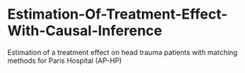 # Estimation-Of-Treatment-Effect-With-Causal-Inference
Estimation of a treatment effect on head trauma patients with matching methods for Paris Hospital (AP-HP)
